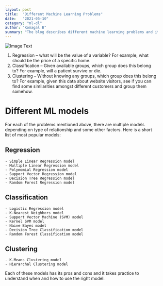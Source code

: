 ```yaml
---
layout: post
title:  "Different Machine Learning Problems"
date:   "2021-05-10" 
category: "ml-dl"
author: "Komagal B"
summary: "The blog describes different machine learning problems and its evolution"
---
```


![Image Text](https://idapgroup.com/blog/blog/wp-content/uploads/2019/11/34534-1024x427.png)


1. Regression – what will be the value of a variable? For example, what should be the price of a specific home.
2. Classification – Given available groups, which group does this belong to? For example, will a patient survive or die.
3. Clustering – Without knowing any groups, which group does this belong to? For example, given this data about website visitors, see if you can find some similarities amongst different customers and group them somehow.

# Different ML models

For each of the problems mentioned above, there are multiple models depending on type of relationship and some other factors. Here is a short list of most popular models:

## Regression
    - Simple Linear Regression model
    - Multiple Linear Regression model
    - Polynomial Regression model
    - Support Vector Regression model
    - Decision Tree Regression model
    - Random Forest Regression model

## Classification
    - Logistic Regression model
    - K-Nearest Neighbors model
    - Support Vector Machine (SVM) model
    - Kernel SVM model
    - Naive Bayes model
    - Decision Tree Classification model
    - Random Forest Classification model

## Clustering
    - K-Means Clustering model
    - Hierarchal Clustering model

Each of these models has its pros and cons and it takes practice to understand when and how to use the right model.
